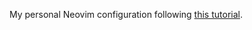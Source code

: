 My personal Neovim configuration following [this tutorial](https://www.youtube.com/watch?v=6pAG3BHurdM).
